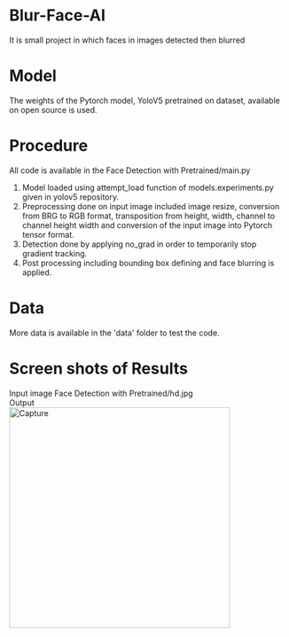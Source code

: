 # Blur-Face-AI
It is small project in which faces in images detected then blurred
# Model
The weights of the Pytorch model, YoloV5 pretrained on dataset, available on open source is used.
# Procedure
All code is available in the Face Detection with Pretrained/main.py
1. Model loaded using attempt_load function of models.experiments.py given in yolov5 repository.
2. Preprocessing done on input image included image resize, conversion from BRG to RGB format, transposition from height, width, channel to channel height width and conversion of the input image into Pytorch tensor format.
3. Detection done by applying no_grad in order to temporarily stop gradient tracking.
4. Post processing including bounding box defining and face blurring is applied.
# Data
More data is available in the 'data' folder to test the code.
# Screen shots of Results
Input image
Face Detection with Pretrained/hd.jpg <br>
Output <br>
<img width="398" alt="Capture" src="https://github.com/umaima476/Blur-Face-AI/assets/59387036/1a306972-42a5-49ab-be9b-00b867ad0457">
